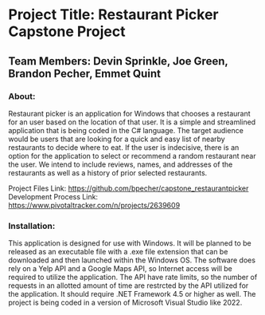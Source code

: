 # Project Title: Restaurant Picker Capstone Project

## Team Members: Devin Sprinkle, Joe Green, Brandon Pecher, Emmet Quint

### About:

Restaurant picker is an application for Windows that chooses a restaurant for an user based on the location of that user. It is a simple and streamlined application that is being coded in the C# language. The target audience would be users that are looking for a quick and easy list of nearby restaurants to decide where to eat. If the user is indecisive, there is an option for the application to select or recommend a random restaurant near the user. We intend to include reviews, names, and addresses of the restaurants as well as a history of prior selected restaurants.

Project Files Link: https://github.com/bpecher/capstone_restaurantpicker
Development Process Link: https://www.pivotaltracker.com/n/projects/2639609

### Installation:

This application is designed for use with Windows. It will be planned to be released as an executable file with a .exe file extension that can be downloaded and then launched within the Windows OS. The software does rely on a Yelp API and a Google Maps API, so Internet access will be required to utilize the application. The API have rate limits, so the number of requests in an allotted amount of time are restrcted by the API utilized for the application. It should require .NET Framework 4.5 or higher as well. The project is being coded in a version of Microsoft Visual Studio like 2022.  